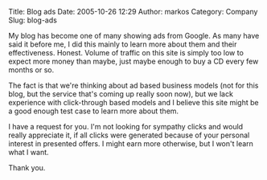Title: Blog ads
Date: 2005-10-26 12:29
Author: markos
Category: Company
Slug: blog-ads

My blog has become one of many showing ads from Google. As many have
said it before me, I did this mainly to learn more about them and their
effectiveness. Honest. Volume of traffic on this site is simply too low
to expect more money than maybe, just maybe enough to buy a CD every few
months or so.

The fact is that we're thinking about ad based business models (not for
this blog, but the service that's coming up really soon now), but we
lack experience with click-through based models and I believe this site
might be a good enough test case to learn more about them.

I have a request for you. I'm not looking for sympathy clicks and would
really appreciate it, if all clicks were generated because of your
personal interest in presented offers. I might earn more otherwise, but
I won't learn what I want.

Thank you.

